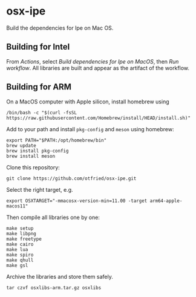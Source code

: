 # osx-ipe
Build the dependencies for Ipe on Mac OS.

## Building for Intel

From *Actions*, select *Build dependencies for Ipe on MacOS*, then *Run workflow*.
All libraries are built and appear as the artifact of the workflow.

## Building for ARM

On a MacOS computer with Apple silicon, install homebrew using
```
/bin/bash -c "$(curl -fsSL https://raw.githubusercontent.com/Homebrew/install/HEAD/install.sh)"
```

Add to your path and install `pkg-config` and `meson` using homebrew:
```
export PATH="$PATH:/opt/homebrew/bin"
brew update
brew install pkg-config
brew install meson
```

Clone this repository:
```
git clone https://github.com/otfried/osx-ipe.git
```

Select the right target, e.g.
```
export OSXTARGET="-mmacosx-version-min=11.00 -target arm64-apple-macos11"
```

Then compile all libraries one by one:
```
make setup
make libpng
make freetype
make cairo
make lua
make spiro
make qhull
make gsl
```

Archive the libraries and store them safely.
```
tar czvf osxlibs-arm.tar.gz osxlibs
```
